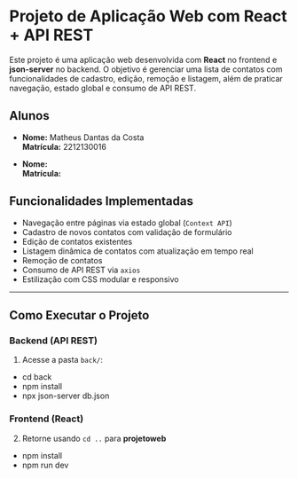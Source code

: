 # Projeto de Aplicação Web com React + API REST

Este projeto é uma aplicação web desenvolvida com **React** no frontend e **json-server** no backend. O objetivo é gerenciar uma lista de contatos com funcionalidades de cadastro, edição, remoção e listagem, além de praticar navegação, estado global e consumo de API REST.

## Alunos

- **Nome:** Matheus Dantas da Costa  
  **Matrícula:** 2212130016  

- **Nome:**   
  **Matrícula:**

## Funcionalidades Implementadas

- Navegação entre páginas via estado global (`Context API`)
- Cadastro de novos contatos com validação de formulário
- Edição de contatos existentes
- Listagem dinâmica de contatos com atualização em tempo real
- Remoção de contatos
- Consumo de API REST via `axios`
- Estilização com CSS modular e responsivo

---

## Como Executar o Projeto

### Backend (API REST)

1. Acesse a pasta `back/`:
  - cd back
  - npm install
  - npx json-server db.json

### Frontend (React)

2. Retorne usando `cd ..` para **projetoweb**
  - npm install
  - npm run dev
